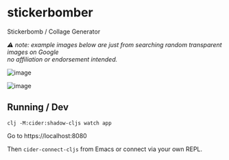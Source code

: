 # stickerbomber
Stickerbomb / Collage Generator

_⚠️ note: example images below are just from searching random transparent images on Google_<br>
_no affiliation or endorsement intended._

![image](https://user-images.githubusercontent.com/5138316/140572184-8c070ec2-7ec6-43fa-9493-807cefe5ddf5.png)

![image](https://user-images.githubusercontent.com/5138316/140572443-da0c6d4b-540d-4c43-97cb-98cf8d8a7e39.png)

## Running / Dev

    clj -M:cider:shadow-cljs watch app

Go to https://localhost:8080

Then `cider-connect-cljs` from Emacs or connect via your own REPL.
